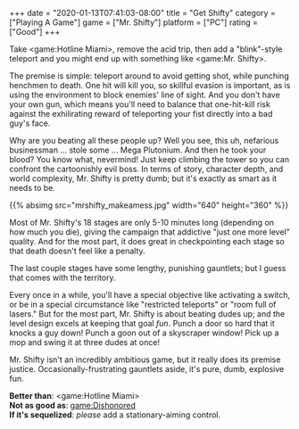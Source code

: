 +++
date = "2020-01-13T07:41:03-08:00"
title = "Get Shifty"
category = ["Playing A Game"]
game = ["Mr. Shifty"]
platform = ["PC"]
rating = ["Good"]
+++

Take <game:Hotline Miami>, remove the acid trip, then add a "blink"-style teleport and you might end up with something like <game:Mr. Shifty>.

The premise is simple: teleport around to avoid getting shot, while punching henchmen to death.  One hit will kill you, so skillful evasion is important, as is using the environment to block enemies' line of sight.  And you don't have your own gun, which means you'll need to balance that one-hit-kill risk against the exhilirating reward of teleporting your fist directly into a bad guy's face.

Why are you beating all these people up?  Well you see, this uh, nefarious businessman ... stole some ... Mega Plutonium.  And then he took your blood?  You know what, nevermind!  Just keep climbing the tower so you can confront the cartoonishly evil boss.  In terms of story, character depth, and world complexity, Mr. Shifty is pretty dumb; but it's exactly as smart as it needs to be.

{{% absimg src="mrshifty_makeamess.jpg" width="640" height="360" %}}

Most of Mr. Shifty's 18 stages are only 5-10 minutes long (depending on how much you die), giving the campaign that addictive "just one more level" quality.  And for the most part, it does great in checkpointing each stage so that death doesn't feel like a penalty.

The last couple stages have some lengthy, punishing gauntlets; but I guess that comes with the territory.

Every once in a while, you'll have a special objective like activating a switch, or be in a special circumstance like "restricted teleports" or "room full of lasers."  But for the most part, Mr. Shifty is about beating dudes up; and the level design excels at keeping that goal <i>fun</i>.  Punch a door so hard that it knocks a guy down!  Punch a goon out of a skyscraper window!  Pick up a mop and swing it at three dudes at once!

Mr. Shifty isn't an incredibly ambitious game, but it really does its premise justice.  Occasionally-frustrating gauntlets aside, it's pure, dumb, explosive fun.

<b>Better than</b>: <game:Hotline Miami>  
<b>Not as good as</b>: <game:Dishonored>  
<b>If it's sequelized</b>: <i>please</i> add a stationary-aiming control.
